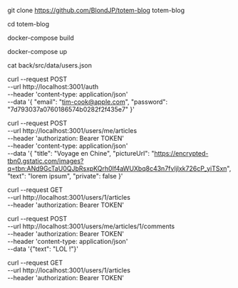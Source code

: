 git clone https://github.com/BlondJP/totem-blog totem-blog

cd totem-blog

docker-compose build

docker-compose up

cat back/src/data/users.json

curl --request POST \
 --url http://localhost:3001/auth \
 --header 'content-type: application/json' \
 --data '{
"email": "tim-cook@apple.com",
"password": "7d793037a0760186574b0282f2f435e7"
}'

curl --request POST \
 --url http://localhost:3001/users/me/articles \
 --header 'authorization: Bearer TOKEN' \
 --header 'content-type: application/json' \
 --data '{
"title": "Voyage en Chine",
"pictureUrl": "https://encrypted-tbn0.gstatic.com/images?q=tbn:ANd9GcTaU0QJbRsxpKQrh0If4aWUXbq8c43n7fvIjlxk726cP_yiTSxn",
"text": "lorem ipsum",
"private": false
}'

curl --request GET \
 --url http://localhost:3001/users/1/articles \
 --header 'authorization: Bearer TOKEN'

curl --request POST \
 --url http://localhost:3001/users/me/articles/1/comments \
 --header 'authorization: Bearer TOKEN' \
 --header 'content-type: application/json' \
 --data '{"text": "LOL !"}'

curl --request GET \
 --url http://localhost:3001/users/1/articles \
 --header 'authorization: Bearer TOKEN'
